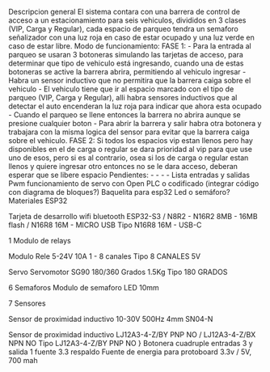Descripcion general
El sistema contara con una barrera de control de acceso a un estacionamiento para
seis vehiculos, divididos en 3 clases (VIP, Carga y Regular), cada espacio de parqueo
tendra un semaforo señalizador con una luz roja en caso de estar ocupado y una luz
verde en caso de estar libre.
Modo de funcionamiento:
FASE 1: - Para la entrada al parqueo se usaran 3 botoneras simulando las tarjetas de acceso,
para determinar que tipo de vehiculo está ingresando, cuando una de estas botoneras
se active la barrera abrira, permitiendo al vehiculo ingresar - Habra un sensor inductivo que no permitira que la barrera caiga sobre el vehiculo - El vehiculo tiene que ir al espacio marcado con el tipo de parqueo (VIP, Carga y
Regular), alli habra sensores inductivos que al detectar el auto encenderan la luz roja
para indicar que ahora esta ocupado - Cuando el parqueo se llene entonces la barrera no abrira aunque se presione
cualquier boton - Para abrir la barrera y salir habra otra botonera y trabajara con la misma logica del
sensor para evitar que la barrera caiga sobre el vehiculo.
FASE 2:
Si todos los espacios vip estan llenos pero hay disponibles en el de carga o regular se
dara prioridad al vip para que use uno de esos, pero si es al contrario, osea si los de
carga o regular estan llenos y quiere ingresar otro entonces no se le dara acceso,
deberan esperar que se libere espacio
Pendientes: - - - -
Lista entradas y salidas
Pwm funcionamiento de servo con Open PLC o codificado (integrar código con
diagrama de bloques?)
Baquelita para esp32
Led o semáforo?
Materiales
ESP32

Tarjeta de desarrollo wifi bluetooth ESP32-S3 / N8R2 - N16R2 8MB - 16MB flash /
N16R8 16M - MICRO USB Tipo N16R8 16M - USB-C

1 Modulo de relays

Modulo Rele 5-24V 10A 1 - 8 canales Tipo 8 CANALES 5V

Servo
Servomotor SG90 180/360 Grados 1.5Kg Tipo 180 GRADOS

6 Semaforos
Modulo de semaforo LED 10mm

7 Sensores

Sensor de proximidad inductivo 10-30V 500Hz 4mm SN04-N

Sensor de proximidad inductivo LJ12A3-4-Z/BY PNP NO / LJ12A3-4-Z/BX NPN NO
Tipo LJ12A3-4-Z/BY PNP NO }
Botonera cuadruple entradas 3 y salida 1
fuente 3.3 respaldo
Fuente de energia para protoboard 3.3v / 5V, 700 mah